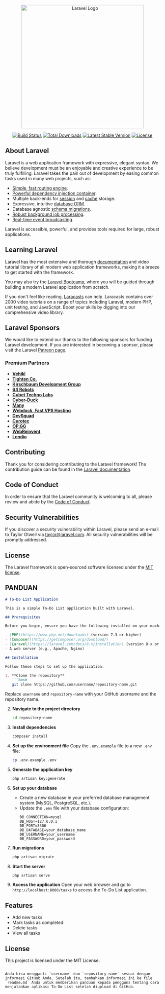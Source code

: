 <p align="center"><a href="https://laravel.com" target="_blank"><img src="https://raw.githubusercontent.com/laravel/art/master/logo-lockup/5%20SVG/2%20CMYK/1%20Full%20Color/laravel-logolockup-cmyk-red.svg" width="400" alt="Laravel Logo"></a></p>

<p align="center">
<a href="https://github.com/laravel/framework/actions"><img src="https://github.com/laravel/framework/workflows/tests/badge.svg" alt="Build Status"></a>
<a href="https://packagist.org/packages/laravel/framework"><img src="https://img.shields.io/packagist/dt/laravel/framework" alt="Total Downloads"></a>
<a href="https://packagist.org/packages/laravel/framework"><img src="https://img.shields.io/packagist/v/laravel/framework" alt="Latest Stable Version"></a>
<a href="https://packagist.org/packages/laravel/framework"><img src="https://img.shields.io/packagist/l/laravel/framework" alt="License"></a>
</p>

## About Laravel

Laravel is a web application framework with expressive, elegant syntax. We believe development must be an enjoyable and creative experience to be truly fulfilling. Laravel takes the pain out of development by easing common tasks used in many web projects, such as:

- [Simple, fast routing engine](https://laravel.com/docs/routing).
- [Powerful dependency injection container](https://laravel.com/docs/container).
- Multiple back-ends for [session](https://laravel.com/docs/session) and [cache](https://laravel.com/docs/cache) storage.
- Expressive, intuitive [database ORM](https://laravel.com/docs/eloquent).
- Database agnostic [schema migrations](https://laravel.com/docs/migrations).
- [Robust background job processing](https://laravel.com/docs/queues).
- [Real-time event broadcasting](https://laravel.com/docs/broadcasting).

Laravel is accessible, powerful, and provides tools required for large, robust applications.

## Learning Laravel

Laravel has the most extensive and thorough [documentation](https://laravel.com/docs) and video tutorial library of all modern web application frameworks, making it a breeze to get started with the framework.

You may also try the [Laravel Bootcamp](https://bootcamp.laravel.com), where you will be guided through building a modern Laravel application from scratch.

If you don't feel like reading, [Laracasts](https://laracasts.com) can help. Laracasts contains over 2000 video tutorials on a range of topics including Laravel, modern PHP, unit testing, and JavaScript. Boost your skills by digging into our comprehensive video library.

## Laravel Sponsors

We would like to extend our thanks to the following sponsors for funding Laravel development. If you are interested in becoming a sponsor, please visit the Laravel [Patreon page](https://patreon.com/taylorotwell).

### Premium Partners

- **[Vehikl](https://vehikl.com/)**
- **[Tighten Co.](https://tighten.co)**
- **[Kirschbaum Development Group](https://kirschbaumdevelopment.com)**
- **[64 Robots](https://64robots.com)**
- **[Cubet Techno Labs](https://cubettech.com)**
- **[Cyber-Duck](https://cyber-duck.co.uk)**
- **[Many](https://www.many.co.uk)**
- **[Webdock, Fast VPS Hosting](https://www.webdock.io/en)**
- **[DevSquad](https://devsquad.com)**
- **[Curotec](https://www.curotec.com/services/technologies/laravel/)**
- **[OP.GG](https://op.gg)**
- **[WebReinvent](https://webreinvent.com/?utm_source=laravel&utm_medium=github&utm_campaign=patreon-sponsors)**
- **[Lendio](https://lendio.com)**

## Contributing

Thank you for considering contributing to the Laravel framework! The contribution guide can be found in the [Laravel documentation](https://laravel.com/docs/contributions).

## Code of Conduct

In order to ensure that the Laravel community is welcoming to all, please review and abide by the [Code of Conduct](https://laravel.com/docs/contributions#code-of-conduct).

## Security Vulnerabilities

If you discover a security vulnerability within Laravel, please send an e-mail to Taylor Otwell via [taylor@laravel.com](mailto:taylor@laravel.com). All security vulnerabilities will be promptly addressed.

## License

The Laravel framework is open-sourced software licensed under the [MIT license](https://opensource.org/licenses/MIT).


## **PANDUAN**

```markdown
# To-Do List Application

This is a simple To-Do List application built with Laravel.

## Prerequisites

Before you begin, ensure you have the following installed on your machine:

- [PHP](https://www.php.net/downloads) (version 7.3 or higher)
- [Composer](https://getcomposer.org/download/)
- [Laravel](https://laravel.com/docs/8.x/installation) (version 8.x or higher)
- A web server (e.g., Apache, Nginx)

## Installation

Follow these steps to set up the application:

1. **Clone the repository**
   ```bash
   git clone https://github.com/username/repository-name.git
   ```
   Replace `username` and `repository-name` with your GitHub username and the repository name.

2. **Navigate to the project directory**
   ```bash
   cd repository-name
   ```

3. **Install dependencies**
   ```bash
   composer install
   ```

4. **Set up the environment file**
   Copy the `.env.example` file to a new `.env` file:
   ```bash
   cp .env.example .env
   ```

5. **Generate the application key**
   ```bash
   php artisan key:generate
   ```

6. **Set up your database**
   - Create a new database in your preferred database management system (MySQL, PostgreSQL, etc.).
   - Update the `.env` file with your database configuration:
     ```
     DB_CONNECTION=mysql
     DB_HOST=127.0.0.1
     DB_PORT=3306
     DB_DATABASE=your_database_name
     DB_USERNAME=your_username
     DB_PASSWORD=your_password
     ```

7. **Run migrations**
   ```bash
   php artisan migrate
   ```

8. **Start the server**
   ```bash
   php artisan serve
   ```

9. **Access the application**
   Open your web browser and go to `http://localhost:8000/tasks` to access the To-Do List application.

## Features

- Add new tasks
- Mark tasks as completed
- Delete tasks
- View all tasks

## License

This project is licensed under the MIT License.
```

Anda bisa mengganti `username` dan `repository-name` sesuai dengan informasi GitHub Anda. Setelah itu, tambahkan informasi ini ke file `readme.md` Anda untuk memberikan panduan kepada pengguna tentang cara menjalankan aplikasi To-Do List setelah diupload di GitHub.
